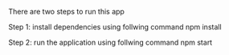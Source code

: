 There are two steps to run this app

Step 1: install dependencies using follwing command
npm install

Step 2: run the application using follwing command
npm start

